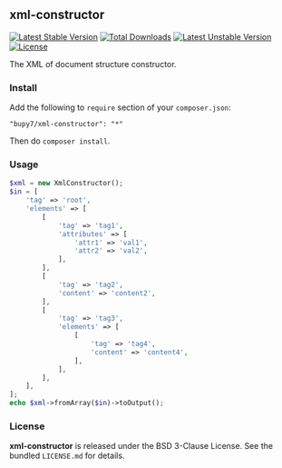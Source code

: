 xml-constructor
---------------

[![Latest Stable Version](https://poser.pugx.org/bupy7/xml-constructor/v/stable)](https://packagist.org/packages/bupy7/xml-constructor)
[![Total Downloads](https://poser.pugx.org/bupy7/xml-constructor/downloads)](https://packagist.org/packages/bupy7/xml-constructor)
[![Latest Unstable Version](https://poser.pugx.org/bupy7/xml-constructor/v/unstable)](https://packagist.org/packages/bupy7/xml-constructor)
[![License](https://poser.pugx.org/bupy7/xml-constructor/license)](https://packagist.org/packages/bupy7/xml-constructor)

The XML of document structure constructor.

### Install

Add the following to `require` section of your `composer.json`:

```
"bupy7/xml-constructor": "*"
```

Then do `composer install`.

### Usage

```php
$xml = new XmlConstructor();
$in = [
    'tag' => 'root',
    'elements' => [
        [
            'tag' => 'tag1',
            'attributes' => [
                'attr1' => 'val1',
                'attr2' => 'val2',
            ],
        ],
        [
            'tag' => 'tag2',
            'content' => 'content2',
        ],
        [
            'tag' => 'tag3',
            'elements' => [
                [
                    'tag' => 'tag4',
                    'content' => 'content4',
                ],
            ],
        ],
    ],
];
echo $xml->fromArray($in)->toOutput();
```

### License

**xml-constructor** is released under the BSD 3-Clause License. See the bundled `LICENSE.md` for details.
